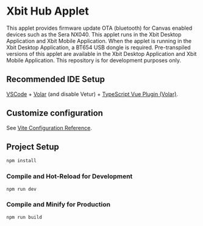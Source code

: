 # Xbit Hub Applet

This applet provides firmware update OTA (bluetooth) for Canvas enabled devices such as the Sera NX040. This applet runs in the Xbit Desktop Application and Xbit Mobile Application. When the applet is running in the Xbit Desktop Application, a BT654 USB dongle is required. Pre-transpiled versions of this applet are available in the Xbit Desktop Application and Xbit Mobile Application. This repository is for development purposes only.

## Recommended IDE Setup

[VSCode](https://code.visualstudio.com/) + [Volar](https://marketplace.visualstudio.com/items?itemName=Vue.volar) (and disable Vetur) + [TypeScript Vue Plugin (Volar)](https://marketplace.visualstudio.com/items?itemName=Vue.vscode-typescript-vue-plugin).

## Customize configuration

See [Vite Configuration Reference](https://vitejs.dev/config/).

## Project Setup

```sh
npm install
```

### Compile and Hot-Reload for Development

```sh
npm run dev
```

### Compile and Minify for Production

```sh
npm run build
```
